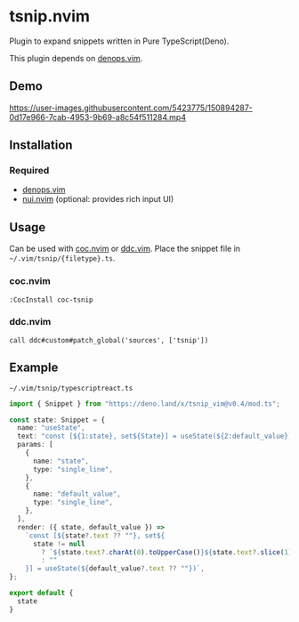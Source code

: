 # tsnip.nvim

Plugin to expand snippets written in Pure TypeScript(Deno).

This plugin depends on [denops.vim](https://github.com/vim-denops/denops.vim).

## Demo

https://user-images.githubusercontent.com/5423775/150894287-0d17e966-7cab-4953-9b69-a8c54f511284.mp4

## Installation

### Required

- [denops.vim](https://github.com/vim-denops/denops.vim)
- [nui.nvim](https://github.com/MunifTanjim/nui.nvim) (optional: provides rich input UI)

## Usage

Can be used with [coc.nvim](https://github.com/neoclide/coc.nvim) or
[ddc.vim](https://github.com/Shougo/ddc.vim). Place the snippet file in
`~/.vim/tsnip/{filetype}.ts`.

### coc.nvim

```vim
:CocInstall coc-tsnip
```

### ddc.nvim

```vim
call ddc#custom#patch_global('sources', ['tsnip'])
```

## Example

`~/.vim/tsnip/typescriptreact.ts`

```typescript
import { Snippet } from "https://deno.land/x/tsnip_vim@v0.4/mod.ts";

const state: Snippet = {
  name: "useState",
  text: "const [${1:state}, set${State}] = useState(${2:default_value})",
  params: [
    {
      name: "state",
      type: "single_line",
    },
    {
      name: "default_value",
      type: "single_line",
    },
  ],
  render: ({ state, default_value }) =>
    `const [${state?.text ?? ""}, set${
      state != null
        ? `${state.text?.charAt(0).toUpperCase()}${state.text?.slice(1)}`
        : ""
    }] = useState(${default_value?.text ?? ""})`,
};

export default {
  state
}
```

